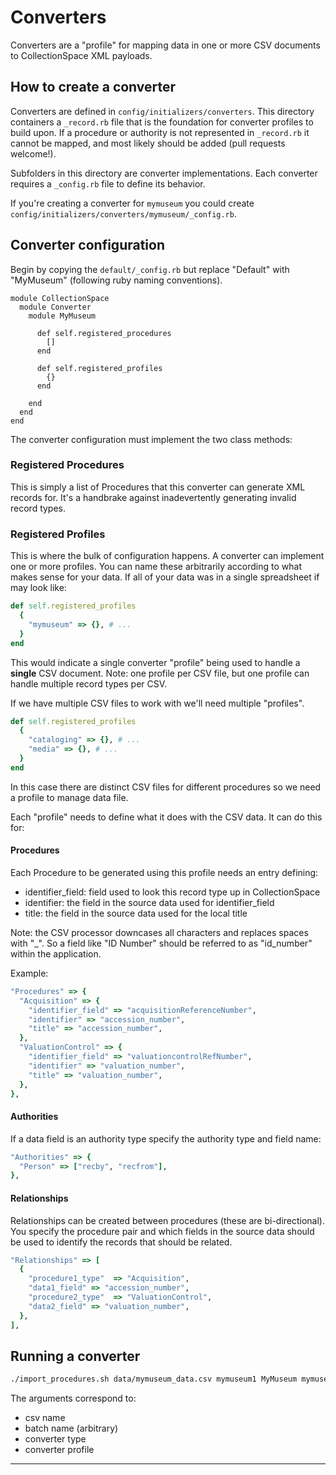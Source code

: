 # Converters

Converters are a "profile" for mapping data in one or more CSV
documents to CollectionSpace XML payloads.

## How to create a converter

Converters are defined in `config/initializers/converters`. This
directory containers a `_record.rb` file that is the foundation
for converter profiles to build upon. If a procedure or authority
is not represented in `_record.rb` it cannot be mapped, and most
likely should be added (pull requests welcome!).

Subfolders in this directory are converter implementations. Each
converter requires a `_config.rb` file to define its behavior.

If you're creating a converter for `mymuseum` you could create
`config/initializers/converters/mymuseum/_config.rb`.

## Converter configuration

Begin by copying the `default/_config.rb` but replace "Default"
with "MyMuseum" (following ruby naming conventions).

```
module CollectionSpace
  module Converter
    module MyMuseum

      def self.registered_procedures
        []
      end

      def self.registered_profiles
        {}
      end

    end
  end
end
```

The converter configuration must implement the two class methods:

### Registered Procedures

This is simply a list of Procedures that this converter can generate
XML records for. It's a handbrake against inadevertently generating
invalid record types.

### Registered Profiles

This is where the bulk of configuration happens. A converter can
implement one or more profiles. You can name these arbitrarily
according to what makes sense for your data. If all of your data
was in a single spreadsheet if may look like:

```ruby
def self.registered_profiles
  {
    "mymuseum" => {}, # ...
  }
end
```

This would indicate a single converter "profile" being used to handle
a **single** CSV document. Note: one profile per CSV file, but one
profile can handle multiple record types per CSV.

If we have multiple CSV files to work with we'll need multiple
"profiles".

```ruby
def self.registered_profiles
  {
    "cataloging" => {}, # ...
    "media" => {}, # ...
  }
end
```

In this case there are distinct CSV files for different procedures
so we need a profile to manage data file.

Each "profile" needs to define what it does with the CSV data. It can
do this for:

#### Procedures

Each Procedure to be generated using this profile needs an entry
defining:

- identifier_field: field used to look this record type up in CollectionSpace
- identifier: the field in the source data used for identifier_field
- title: the field in the source data used for the local title

Note: the CSV processor downcases all characters and replaces spaces
with "_". So a field like "ID Number" should be referred to
as "id_number" within the application.

Example:

```ruby
"Procedures" => {
  "Acquisition" => {
    "identifier_field" => "acquisitionReferenceNumber",
    "identifier" => "accession_number",
    "title" => "accession_number",
  },
  "ValuationControl" => {
    "identifier_field" => "valuationcontrolRefNumber",
    "identifier" => "valuation_number",
    "title" => "valuation_number",
  },
},
```

#### Authorities

If a data field is an authority type specify the authority type and
field name:

```ruby
"Authorities" => {
  "Person" => ["recby", "recfrom"],
},
```

#### Relationships

Relationships can be created between procedures (these are
bi-directional). You specify the procedure pair and which fields
in the source data should be used to identify the records that should
be related.

```ruby
"Relationships" => [
  {
    "procedure1_type"  => "Acquisition",
    "data1_field" => "accession_number",
    "procedure2_type"  => "ValuationControl",
    "data2_field" => "valuation_number",
  },
],
```

## Running a converter

```bash
./import_procedures.sh data/mymuseum_data.csv mymuseum1 MyMuseum mymuseum
```

The arguments correspond to:

- csv name
- batch name (arbitrary)
- converter type
- converter profile

---
